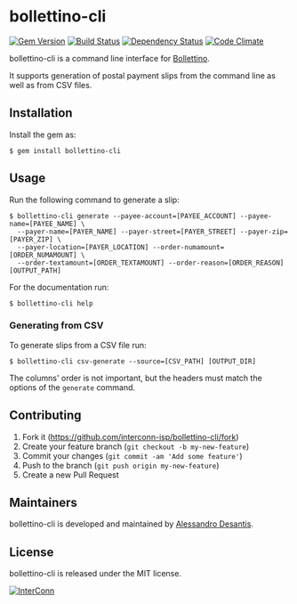 # bollettino-cli

[![Gem Version](https://badge.fury.io/rb/bollettino-cli.svg)](http://badge.fury.io/rb/bollettino-cli)
[![Build Status](https://travis-ci.org/interconn-isp/bollettino-cli.svg?branch=master)](https://travis-ci.org/interconn-isp/bollettino-cli)
[![Dependency Status](https://gemnasium.com/interconn-isp/bollettino-cli.svg)](https://gemnasium.com/interconn-isp/bollettino-cli)
[![Code Climate](https://codeclimate.com/github/interconn-isp/bollettino-cli/badges/gpa.svg)](https://codeclimate.com/github/interconn-isp/bollettino-cli)

bollettino-cli is a command line interface for [Bollettino](https://github.com/interconn-isp/bollettino-cli).

It supports generation of postal payment slips from the command line as well as
from CSV files.

## Installation

Install the gem as:

```console
$ gem install bollettino-cli
```

## Usage

Run the following command to generate a slip:

```console
$ bollettino-cli generate --payee-account=[PAYEE_ACCOUNT] --payee-name=[PAYEE_NAME] \
  --payer-name=[PAYER_NAME] --payer-street=[PAYER_STREET] --payer-zip=[PAYER_ZIP] \
  --payer-location=[PAYER_LOCATION] --order-numamount=[ORDER_NUMAMOUNT] \
  --order-textamount=[ORDER_TEXTAMOUNT] --order-reason=[ORDER_REASON] [OUTPUT_PATH]
```

For the documentation run:

```console
$ bollettino-cli help
```

### Generating from CSV

To generate slips from a CSV file run:

```console
$ bollettino-cli csv-generate --source=[CSV_PATH] [OUTPUT_DIR]
```

The columns' order is not important, but the headers must match the options of
the `generate` command.

## Contributing

1. Fork it (https://github.com/interconn-isp/bollettino-cli/fork)
2. Create your feature branch (`git checkout -b my-new-feature`)
3. Commit your changes (`git commit -am 'Add some feature'`)
4. Push to the branch (`git push origin my-new-feature`)
5. Create a new Pull Request

## Maintainers

bollettino-cli is developed and maintained by [Alessandro Desantis](https://github.com/alessandro1997).

## License

bollettino-cli is released under the MIT license.

[![InterConn](http://www.gravatar.com/avatar/b3f5893b97323096977545477e0066c5.jpg?s=100)](http://www.interconn.it)
